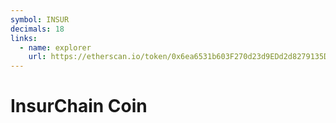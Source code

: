 ```yaml
---
symbol: INSUR
decimals: 18
links:
  - name: explorer
    url: https://etherscan.io/token/0x6ea6531b603F270d23d9EDd2d8279135DC5D6773
---
```


# InsurChain Coin
